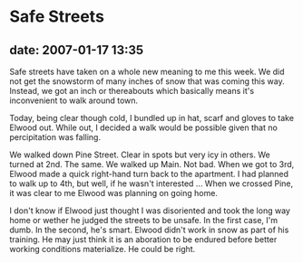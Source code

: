 # Safe Streets #

## date: 2007-01-17 13:35 ##

Safe streets have taken on a whole new meaning to me this week. We did
not get the snowstorm of many inches of snow that was coming this way.
Instead, we got an inch or thereabouts which basically means it's
inconvenient to walk around town.

Today, being clear though cold, I bundled up in hat, scarf and gloves
to take Elwood out. While out, I decided a walk would be possible
given that no percipitation was falling.

We walked down Pine Street. Clear in spots but very icy in others. We
turned at 2nd. The same. We walked up Main. Not bad. When we got to
3rd, Elwood made a quick right-hand turn back to the apartment. I had
planned to walk up to 4th, but well, if he wasn't interested ... When
we crossed Pine, it was clear to me Elwood was planning on going home.

I don't know if Elwood just thought I was disoriented and took the
long way home or wether he judged the streets to be unsafe. In the
first case, I'm dumb. In the second, he's smart. Elwood didn't work
in snow as part of his training. He may just think it is an aboration
to be endured before better working conditions materialize. He could
be right.
